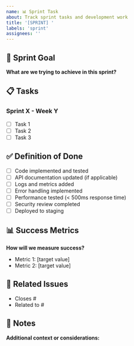 ```yaml
---
name: 📊 Sprint Task
about: Track sprint tasks and development work
title: '[SPRINT] '
labels: 'sprint'
assignees: ''
---
```


## 🎯 Sprint Goal
**What are we trying to achieve in this sprint?**

## 📋 Tasks
### Sprint X - Week Y
- [ ] Task 1
- [ ] Task 2  
- [ ] Task 3

## ✅ Definition of Done
- [ ] Code implemented and tested
- [ ] API documentation updated (if applicable)
- [ ] Logs and metrics added
- [ ] Error handling implemented
- [ ] Performance tested (< 500ms response time)
- [ ] Security review completed
- [ ] Deployed to staging

## 📊 Success Metrics
**How will we measure success?**
- Metric 1: [target value]
- Metric 2: [target value]

## 🔗 Related Issues
- Closes #
- Related to #

## 📝 Notes
**Additional context or considerations:**